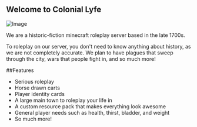 ## Welcome to Colonial Lyfe
![Image](http://i.imgur.com/O7nmvTJ.png)

We are a historic-fiction minecraft roleplay server based in the late 1700s.

To roleplay on our server, you don't need to know anything about history, as we are not completely accurate. We plan to have plagues that sweep through the city, wars that people fight in, and so much more!

##Features
- Serious roleplay
- Horse drawn carts
- Player identity cards
- A large main town to roleplay your life in
- A custom resource pack that makes everything look awesome
- General player needs such as health, thirst, bladder, and weight
- So much more!

